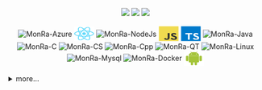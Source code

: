 <!--Hello
<h2><img src="https://emojis.slackmojis.com/emojis/images/1531849430/4246/blob-sunglasses.gif?1531849430" width="30"/> Hi 👋 , I'm MonRá! <img src="https://media.giphy.com/media/12oufCB0MyZ1Go/giphy.gif" width="50"></h2>
-->

<div>
  </p>
  <div align="center">
   <a href="https://www.facebook.com/ramon.chaib" target="_blank"><img src="https://img.shields.io/badge/-Facebook-%230077B5?style=for-the-badge&logo=facebook&logoColor=white" target="_blank"></a> 
  <a href="https://www.instagram.com/monrapps/" target="_blank"><img src="https://img.shields.io/badge/-Instagram-%23E4405F?style=for-the-badge&logo=instagram&logoColor=white" target="_blank"></a>
  <a href="https://www.linkedin.com/in/ramon-chaib-27007635/" target="_blank"><img src="https://img.shields.io/badge/-LinkedIn-%230077B5?style=for-the-badge&logo=linkedin&logoColor=white" target="_blank"></a>   
</div>
  
 <div style="display: inline_block" align="center"><br>
  <img align="center" alt="MonRa-Azure" height="30" width="40" src="https://cdn.jsdelivr.net/gh/devicons/devicon/icons/azure/azure-original.svg">
  <img align="center" alt="MonRa-React" height="30" width="40" src="https://raw.githubusercontent.com/devicons/devicon/master/icons/react/react-original.svg">
  <img align="center" alt="MonRa-NodeJs" height="30" width="40" src="https://cdn.jsdelivr.net/gh/devicons/devicon/icons/nodejs/nodejs-original.svg">
  <img align="center" alt="MonRa-Js" height="30" width="40" src="https://raw.githubusercontent.com/devicons/devicon/master/icons/javascript/javascript-original.svg">     <img align="center" alt="MonRa-Ts" height="30" width="40" src="https://raw.githubusercontent.com/devicons/devicon/master/icons/typescript/typescript-original.svg">
  <img align="center" alt="MonRa-Java" height="30" width="40" src="https://cdn.jsdelivr.net/gh/devicons/devicon/icons/java/java-original.svg">
  <img align="center" alt="MonRa-C" height="30" width="40" src="https://cdn.jsdelivr.net/gh/devicons/devicon/icons/c/c-original.svg">
  <img align="center" alt="MonRa-CS" height="30" width="40" src="https://cdn.jsdelivr.net/gh/devicons/devicon/icons/csharp/csharp-original.svg">
  <img align="center" alt="MonRa-Cpp" height="30" width="40" src="https://cdn.jsdelivr.net/gh/devicons/devicon/icons/cplusplus/cplusplus-original.svg">
  <img align="center" alt="MonRa-QT" height="30" width="40" src="https://cdn.jsdelivr.net/gh/devicons/devicon/icons/qt/qt-original.svg">
  <img align="center" alt="MonRa-Linux" height="30" width="40" src="https://cdn.jsdelivr.net/gh/devicons/devicon/icons/linux/linux-original.svg">
  <img align="center" alt="MonRa-Mysql" height="30" width="40" src="https://cdn.jsdelivr.net/gh/devicons/devicon/icons/mysql/mysql-original.svg">
  <img align="center" alt="MonRa-Docker" height="30" width="40" src="https://cdn.jsdelivr.net/gh/devicons/devicon/icons/docker/docker-original.svg">  
  <img align="center" alt="MonRa-Android" height="30" width="40" src="https://github.com/devicons/devicon/blob/master/icons/android/android-original.svg">
  
</div>
</a>

</br>
<!--
[![github activity graph](https://activity-graph.herokuapp.com/graph?username=monrapps&theme=chartreuse-dark)](https://github.com/monrapps/)
-->
<div>
<details>
      <summary>more...</summary>
      
<!--
### <img src="https://media.giphy.com/media/VgCDAzcKvsR6OM0uWg/giphy.gif" width="50"> A little more about me...  

```javascript
const monra = {
    pronouns: "He" | "Him",
    code: ["any"],
    askMeAbout: ["any"],
    technologies: {
        backEnd: {
            js: ["any"],
        },
        mobileApp: {
            native: ["Android Development"]
        },
        devOps: ["AWS", "Docker🐳", "Route53", "Nginx"],
        databases: ["mongo", "MySql", "sqlite"],
        misc: ["Firebase", "Socket.IO", "selenium", "open-cv", "php", "SuiteApp"]
    },
    architecture: ["Serverless Architecture", "Progressive web applications", "Single page applications"],
    currentFocus: "Building Robots to ease opertations",
    funFact: "There are two ways to write error-free programs; only the third one works"
};
```
-->

---
<!--START_SECTION:waka-->
![Code Time](http://img.shields.io/badge/Code%20Time-1%2C214%20hrs%2058%20mins-blue)

![Profile Views](http://img.shields.io/badge/Profile%20Views-0-blue)

![Lines of code](https://img.shields.io/badge/From%20Hello%20World%20I%27ve%20Written-3.3%20million%20lines%20of%20code-blue)

**🐱 My GitHub Data** 

> 📦 66.8 kB Used in GitHub's Storage 
 > 
> 🏆 2,535 Contributions in the Year 2025
 > 
> 🚫 Not Opted to Hire
 > 
> 📜 24 Public Repositories 
 > 
> 🔑 20 Private Repositories 
 > 
**I'm an Early 🐤** 

```text
🌞 Morning                9315 commits        ████████░░░░░░░░░░░░░░░░░   32.94 % 
🌆 Daytime                12075 commits       ███████████░░░░░░░░░░░░░░   42.70 % 
🌃 Evening                4230 commits        ████░░░░░░░░░░░░░░░░░░░░░   14.96 % 
🌙 Night                  2657 commits        ██░░░░░░░░░░░░░░░░░░░░░░░   09.40 % 
```
📅 **I'm Most Productive on Thursday** 

```text
Monday                   5189 commits        █████░░░░░░░░░░░░░░░░░░░░   18.35 % 
Tuesday                  5174 commits        █████░░░░░░░░░░░░░░░░░░░░   18.30 % 
Wednesday                5320 commits        █████░░░░░░░░░░░░░░░░░░░░   18.81 % 
Thursday                 6116 commits        █████░░░░░░░░░░░░░░░░░░░░   21.63 % 
Friday                   4020 commits        ████░░░░░░░░░░░░░░░░░░░░░   14.22 % 
Saturday                 1383 commits        █░░░░░░░░░░░░░░░░░░░░░░░░   04.89 % 
Sunday                   1075 commits        █░░░░░░░░░░░░░░░░░░░░░░░░   03.80 % 
```


📊 **This Week I Spent My Time On** 

```text
🕑︎ Time Zone: America/Sao_Paulo

💬 Programming Languages: 
Other                    12 hrs 56 mins      ███████████████░░░░░░░░░░   61.89 % 
C                        2 hrs 3 mins        ██░░░░░░░░░░░░░░░░░░░░░░░   09.87 % 
Markdown                 1 hr 31 mins        ██░░░░░░░░░░░░░░░░░░░░░░░   07.26 % 
Bash                     1 hr 13 mins        █░░░░░░░░░░░░░░░░░░░░░░░░   05.85 % 
Makefile                 1 hr 6 mins         █░░░░░░░░░░░░░░░░░░░░░░░░   05.34 % 

🔥 Editors: 
VS Code                  20 hrs 55 mins      █████████████████████████   100.00 % 

🐱‍💻 Projects: 
gww-v6i                  15 hrs 39 mins      ███████████████████░░░░░░   74.87 % 
Markdown                 1 hr 42 mins        ██░░░░░░░░░░░░░░░░░░░░░░░   08.16 % 
gww-v6i_jiga             1 hr 12 mins        █░░░░░░░░░░░░░░░░░░░░░░░░   05.79 % 
nlm-gww-watcher          32 mins             █░░░░░░░░░░░░░░░░░░░░░░░░   02.56 % 
kernel                   30 mins             █░░░░░░░░░░░░░░░░░░░░░░░░   02.40 % 

💻 Operating System: 
WSL                      19 hrs 12 mins      ███████████████████████░░   91.82 % 
Windows                  1 hr 42 mins        ██░░░░░░░░░░░░░░░░░░░░░░░   08.18 % 
```

**I Mostly Code in C++** 

```text
C                        15 repos            ████░░░░░░░░░░░░░░░░░░░░░   17.24 % 
JavaScript               9 repos             ███░░░░░░░░░░░░░░░░░░░░░░   10.34 % 
Python                   9 repos             ███░░░░░░░░░░░░░░░░░░░░░░   10.34 % 
Shell                    6 repos             ██░░░░░░░░░░░░░░░░░░░░░░░   06.90 % 
HTML                     6 repos             ██░░░░░░░░░░░░░░░░░░░░░░░   06.90 % 
```



**Timeline**

![Lines of Code chart](https://raw.githubusercontent.com/monrapps/monrapps/master/assets/bar_graph.png)


 Last Updated on 25/06/2025 18:40:55 UTC
<!--END_SECTION:waka-->
